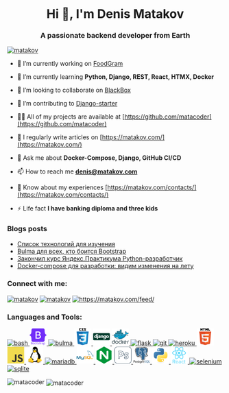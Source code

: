 <h1 align="center">Hi 👋, I'm Denis Matakov</h1>
<h3 align="center">A passionate backend developer from Earth</h3>

<p align="left"> <a href="https://twitter.com/matakov" target="blank"><img src="https://img.shields.io/twitter/follow/matakov?logo=twitter&style=for-the-badge" alt="matakov" /></a> </p>

- 🔭 I’m currently working on [FoodGram](https://github.com/matacoder/foodgram-project)

- 🌱 I’m currently learning **Python, Django, REST, React, HTMX, Docker**

- 👯 I’m looking to collaborate on [BlackBox](https://github.com/lemonsaurus/blackbox)

- 🤝 I’m contributing to [Django-starter](https://github.com/lemonsaurus/django-starter)

- 👨‍💻 All of my projects are available at [https://github.com/matacoder](https://github.com/matacoder)

- 📝 I regularly write articles on [https://matakov.com/](https://matakov.com/)

- 💬 Ask me about **Docker-Compose, Django, GitHub CI/CD**

- 📫 How to reach me **denis@matakov.com**

- 📄 Know about my experiences [https://matakov.com/contacts/](https://matakov.com/contacts/)

- ⚡ Life fact **I have banking diploma and three kids**

### Blogs posts
<!-- BLOG-POST-LIST:START -->
- [Список технологий для изучения](https://matakov.com/spisok-texnologij-dlya-izucheniya/)
- [Bulma для всех, кто боится Bootstrap](https://matakov.com/bulma-dlya-vsex-kto-boitsya-bootstrap/)
- [Закончил курс Яндекс.Практикума Python-разработчик](https://matakov.com/zakonchil-kurs-yandeks-praktikuma-python-razrabotchik/)
- [Docker-compose для разработки: видим изменения на лету](https://matakov.com/docker-compose-dlya-razrabotki-vidim-izmeneniya-na-letu/)
<!-- BLOG-POST-LIST:END -->

<h3 align="left">Connect with me:</h3>
<p align="left">
<a href="https://twitter.com/matakov" target="blank"><img align="center" src="https://cdn.jsdelivr.net/npm/simple-icons@3.0.1/icons/twitter.svg" alt="matakov" height="30" width="40" /></a>
<a href="https://instagram.com/matakov" target="blank"><img align="center" src="https://cdn.jsdelivr.net/npm/simple-icons@3.0.1/icons/instagram.svg" alt="matakov" height="30" width="40" /></a>
<a href="/https://matakov.com/feed/" target="blank"><img align="center" src="https://cdn.jsdelivr.net/npm/simple-icons@3.0.1/icons/rss.svg" alt="https://matakov.com/feed/" height="30" width="40" /></a>
</p>

<h3 align="left">Languages and Tools:</h3>
<p align="left"> <a href="https://www.gnu.org/software/bash/" target="_blank"> <img src="https://www.vectorlogo.zone/logos/gnu_bash/gnu_bash-icon.svg" alt="bash" width="40" height="40"/> </a> <a href="https://getbootstrap.com" target="_blank"> <img src="https://raw.githubusercontent.com/devicons/devicon/master/icons/bootstrap/bootstrap-plain-wordmark.svg" alt="bootstrap" width="40" height="40"/> </a> <a href="https://bulma.io/" target="_blank"> <img src="https://raw.githubusercontent.com/gilbarbara/logos/804dc257b59e144eaca5bc6ffd16949752c6f789/logos/bulma.svg" alt="bulma" width="40" height="40"/> </a> <a href="https://www.w3schools.com/css/" target="_blank"> <img src="https://raw.githubusercontent.com/devicons/devicon/master/icons/css3/css3-original-wordmark.svg" alt="css3" width="40" height="40"/> </a> <a href="https://www.djangoproject.com/" target="_blank"> <img src="https://raw.githubusercontent.com/devicons/devicon/master/icons/django/django-original.svg" alt="django" width="40" height="40"/> </a> <a href="https://www.docker.com/" target="_blank"> <img src="https://raw.githubusercontent.com/devicons/devicon/master/icons/docker/docker-original-wordmark.svg" alt="docker" width="40" height="40"/> </a> <a href="https://flask.palletsprojects.com/" target="_blank"> <img src="https://www.vectorlogo.zone/logos/pocoo_flask/pocoo_flask-icon.svg" alt="flask" width="40" height="40"/> </a> <a href="https://git-scm.com/" target="_blank"> <img src="https://www.vectorlogo.zone/logos/git-scm/git-scm-icon.svg" alt="git" width="40" height="40"/> </a> <a href="https://heroku.com" target="_blank"> <img src="https://www.vectorlogo.zone/logos/heroku/heroku-icon.svg" alt="heroku" width="40" height="40"/> </a> <a href="https://www.w3.org/html/" target="_blank"> <img src="https://raw.githubusercontent.com/devicons/devicon/master/icons/html5/html5-original-wordmark.svg" alt="html5" width="40" height="40"/> </a> <a href="https://developer.mozilla.org/en-US/docs/Web/JavaScript" target="_blank"> <img src="https://raw.githubusercontent.com/devicons/devicon/master/icons/javascript/javascript-original.svg" alt="javascript" width="40" height="40"/> </a> <a href="https://www.linux.org/" target="_blank"> <img src="https://raw.githubusercontent.com/devicons/devicon/master/icons/linux/linux-original.svg" alt="linux" width="40" height="40"/> </a> <a href="https://mariadb.org/" target="_blank"> <img src="https://www.vectorlogo.zone/logos/mariadb/mariadb-icon.svg" alt="mariadb" width="40" height="40"/> </a> <a href="https://www.mysql.com/" target="_blank"> <img src="https://raw.githubusercontent.com/devicons/devicon/master/icons/mysql/mysql-original-wordmark.svg" alt="mysql" width="40" height="40"/> </a> <a href="https://www.nginx.com" target="_blank"> <img src="https://raw.githubusercontent.com/devicons/devicon/master/icons/nginx/nginx-original.svg" alt="nginx" width="40" height="40"/> </a> <a href="https://www.photoshop.com/en" target="_blank"> <img src="https://raw.githubusercontent.com/devicons/devicon/master/icons/photoshop/photoshop-line.svg" alt="photoshop" width="40" height="40"/> </a> <a href="https://www.postgresql.org" target="_blank"> <img src="https://raw.githubusercontent.com/devicons/devicon/master/icons/postgresql/postgresql-original-wordmark.svg" alt="postgresql" width="40" height="40"/> </a> <a href="https://www.python.org" target="_blank"> <img src="https://raw.githubusercontent.com/devicons/devicon/master/icons/python/python-original.svg" alt="python" width="40" height="40"/> </a> <a href="https://reactjs.org/" target="_blank"> <img src="https://raw.githubusercontent.com/devicons/devicon/master/icons/react/react-original-wordmark.svg" alt="react" width="40" height="40"/> </a> <a href="https://www.selenium.dev" target="_blank"> <img src="https://raw.githubusercontent.com/detain/svg-logos/780f25886640cef088af994181646db2f6b1a3f8/svg/selenium-logo.svg" alt="selenium" width="40" height="40"/> </a> <a href="https://www.sqlite.org/" target="_blank"> <img src="https://www.vectorlogo.zone/logos/sqlite/sqlite-icon.svg" alt="sqlite" width="40" height="40"/> </a> </p>

<p><img align="left" src="https://github-readme-stats.vercel.app/api/top-langs?username=matacoder&show_icons=true&locale=en&layout=compact" alt="matacoder" /></p>

<p>&nbsp;<img align="center" src="https://github-readme-stats.vercel.app/api?username=matacoder&show_icons=true&locale=en" alt="matacoder" /></p>

